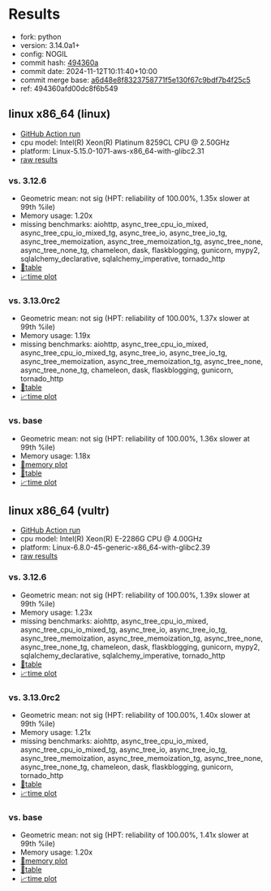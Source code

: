 # Results

- fork: python
- version: 3.14.0a1+
- config: NOGIL
- commit hash: [494360a](https://github.com/python/cpython/commit/494360a)
- commit date: 2024-11-12T10:11:40+10:00
- commit merge base: [a6d48e8f8323758771f5e130f67c9bdf7b4f25c5](https://github.com/python/cpython/commit/a6d48e8f8323758771f5e130f67c9bdf7b4f25c5)
- ref: 494360afd00dc8f6b549

## linux x86_64 (linux)

- [GitHub Action run](https://github.com/facebookexperimental/free-threading-benchmarking/actions/runs/11788331803)
- cpu model: Intel(R) Xeon(R) Platinum 8259CL CPU @ 2.50GHz
- platform: Linux-5.15.0-1071-aws-x86_64-with-glibc2.31
- [raw results](bm-20241112-linux-x86_64-python-494360afd00dc8f6b549-3.14.0a1%2B-494360a.json)

### vs. 3.12.6

- Geometric mean: not sig (HPT: reliability of 100.00%, 1.35x slower at 99th %ile)
- Memory usage: 1.20x
- missing benchmarks: aiohttp, async_tree_cpu_io_mixed, async_tree_cpu_io_mixed_tg, async_tree_io, async_tree_io_tg, async_tree_memoization, async_tree_memoization_tg, async_tree_none, async_tree_none_tg, chameleon, dask, flaskblogging, gunicorn, mypy2, sqlalchemy_declarative, sqlalchemy_imperative, tornado_http
- [📄table](bm-20241112-linux-x86_64-python-494360afd00dc8f6b549-3.14.0a1%2B-494360a-vs-3.12.6.md)
- [📈time plot](bm-20241112-linux-x86_64-python-494360afd00dc8f6b549-3.14.0a1%2B-494360a-vs-3.12.6.svg)

### vs. 3.13.0rc2

- Geometric mean: not sig (HPT: reliability of 100.00%, 1.37x slower at 99th %ile)
- Memory usage: 1.19x
- missing benchmarks: aiohttp, async_tree_cpu_io_mixed, async_tree_cpu_io_mixed_tg, async_tree_io, async_tree_io_tg, async_tree_memoization, async_tree_memoization_tg, async_tree_none, async_tree_none_tg, chameleon, dask, flaskblogging, gunicorn, tornado_http
- [📄table](bm-20241112-linux-x86_64-python-494360afd00dc8f6b549-3.14.0a1%2B-494360a-vs-3.13.0rc2.md)
- [📈time plot](bm-20241112-linux-x86_64-python-494360afd00dc8f6b549-3.14.0a1%2B-494360a-vs-3.13.0rc2.svg)

### vs. base

- Geometric mean: not sig (HPT: reliability of 100.00%, 1.36x slower at 99th %ile)
- Memory usage: 1.18x
- [🧠memory plot](bm-20241112-linux-x86_64-python-494360afd00dc8f6b549-3.14.0a1%2B-494360a-vs-base-mem.svg)
- [📄table](bm-20241112-linux-x86_64-python-494360afd00dc8f6b549-3.14.0a1%2B-494360a-vs-base.md)
- [📈time plot](bm-20241112-linux-x86_64-python-494360afd00dc8f6b549-3.14.0a1%2B-494360a-vs-base.svg)

## linux x86_64 (vultr)

- [GitHub Action run](https://github.com/facebookexperimental/free-threading-benchmarking/actions/runs/11788331803)
- cpu model: Intel(R) Xeon(R) E-2286G CPU @ 4.00GHz
- platform: Linux-6.8.0-45-generic-x86_64-with-glibc2.39
- [raw results](bm-20241112-vultr-x86_64-python-494360afd00dc8f6b549-3.14.0a1%2B-494360a.json)

### vs. 3.12.6

- Geometric mean: not sig (HPT: reliability of 100.00%, 1.39x slower at 99th %ile)
- Memory usage: 1.23x
- missing benchmarks: aiohttp, async_tree_cpu_io_mixed, async_tree_cpu_io_mixed_tg, async_tree_io, async_tree_io_tg, async_tree_memoization, async_tree_memoization_tg, async_tree_none, async_tree_none_tg, chameleon, dask, flaskblogging, gunicorn, mypy2, sqlalchemy_declarative, sqlalchemy_imperative, tornado_http
- [📄table](bm-20241112-vultr-x86_64-python-494360afd00dc8f6b549-3.14.0a1%2B-494360a-vs-3.12.6.md)
- [📈time plot](bm-20241112-vultr-x86_64-python-494360afd00dc8f6b549-3.14.0a1%2B-494360a-vs-3.12.6.svg)

### vs. 3.13.0rc2

- Geometric mean: not sig (HPT: reliability of 100.00%, 1.40x slower at 99th %ile)
- Memory usage: 1.21x
- missing benchmarks: aiohttp, async_tree_cpu_io_mixed, async_tree_cpu_io_mixed_tg, async_tree_io, async_tree_io_tg, async_tree_memoization, async_tree_memoization_tg, async_tree_none, async_tree_none_tg, chameleon, dask, flaskblogging, gunicorn, tornado_http
- [📄table](bm-20241112-vultr-x86_64-python-494360afd00dc8f6b549-3.14.0a1%2B-494360a-vs-3.13.0rc2.md)
- [📈time plot](bm-20241112-vultr-x86_64-python-494360afd00dc8f6b549-3.14.0a1%2B-494360a-vs-3.13.0rc2.svg)

### vs. base

- Geometric mean: not sig (HPT: reliability of 100.00%, 1.41x slower at 99th %ile)
- Memory usage: 1.20x
- [🧠memory plot](bm-20241112-vultr-x86_64-python-494360afd00dc8f6b549-3.14.0a1%2B-494360a-vs-base-mem.svg)
- [📄table](bm-20241112-vultr-x86_64-python-494360afd00dc8f6b549-3.14.0a1%2B-494360a-vs-base.md)
- [📈time plot](bm-20241112-vultr-x86_64-python-494360afd00dc8f6b549-3.14.0a1%2B-494360a-vs-base.svg)


